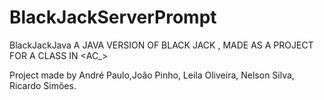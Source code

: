 # BlackJackServerPrompt

BlackJackJava A JAVA VERSION OF BLACK JACK , MADE AS A PROJECT FOR A CLASS IN <AC_>

Project made by André Paulo,João Pinho, Leila Oliveira, Nelson Silva, Ricardo Simões.
